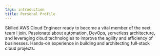 ```yaml
---
tags: introduction
title: Personal Profile
---
```


Skilled AWS Cloud Engineer ready to become a vital member of the next team I join. Passionate about automation, DevOps, serverless architecture, and leveraging cloud technologies to improve the agility and efficiency of businesses. Hands-on experience in building and architecting full-stack cloud projects.